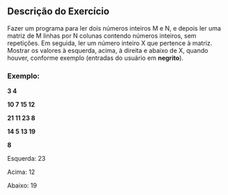 ## Descrição do Exercício
Fazer um programa para ler dois números inteiros M e N, e depois ler uma matriz de M linhas por N
colunas contendo números inteiros, sem repetições.
Em seguida, ler um número inteiro X que pertence à matriz.
Mostrar os valores à esquerda, acima, à direita e abaixo de X, quando houver, conforme exemplo (entradas do usuário em **negrito**).

### Exemplo:
**3 4**

**10 7 15 12**

**21 11 23 8**

**14 5 13 19**

**8**

Esquerda: 23

Acima: 12

Abaixo: 19